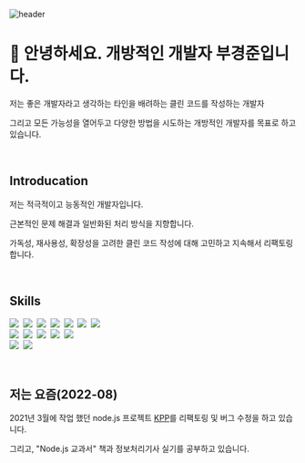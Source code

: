 ![header](https://capsule-render.vercel.app/api?type=slice&color=0:3090C7,100:82CAFF&fontColor=F5F5F5&animation=fadeIn&height=200&section=header&text=KyungJun%20Boo&fontSize=60&rotate=13&fontAlignY=30&fontAlign=70)

# 👋 안녕하세요. 개방적인 개발자 부경준입니다.

저는 좋은 개발자라고 생각하는 타인을 배려하는 클린 코드를 작성하는 개발자

그리고 모든 가능성을 열어두고 다양한 방법을 시도하는 개방적인 개발자를 목표로 하고있습니다.

</br>

## Introducation

저는 적극적이고 능동적인 개발자입니다.

근본적인 문제 해결과 일반화된 처리 방식을 지향합니다.

가독성, 재사용성, 확장성을 고려한 클린 코드 작성에 대해 고민하고 지속해서 리팩토링합니다.

</br>

## Skills

<p align="left">
  <img src="https://img.shields.io/badge/C%23-239120?style=flat-square&logo=CSharp&logoColor=white"/></a>&nbsp 
  <img src="https://img.shields.io/badge/C++-00599C?style=flat-square&logo=C%2B%2B&logoColor=white"/></a>&nbsp 
  <img src="https://img.shields.io/badge/C-A8B9CC?style=flat-square&logo=C&logoColor=white"/></a>&nbsp 
  <img src="https://img.shields.io/badge/Javascript-ffb13b?style=flat-square&logo=javascript&logoColor=white"/></a>&nbsp 
  <img src="https://img.shields.io/badge/Tavascript-3178C6?style=flat-square&logo=typescript&logoColor=white"/></a>&nbsp
  <img src="https://img.shields.io/badge/html5-E34F26?style=flat-square&logo=html5&logoColor=white"/></a>&nbsp
  <img src="https://img.shields.io/badge/css3-1572B6?style=flat-square&logo=css3&logoColor=white"/></a>&nbsp 
  </br>
  <img src="https://img.shields.io/badge/node.js-339933?style=flat-square&logo=node.js&logoColor=white"/></a>&nbsp
  <img src="https://img.shields.io/badge/mysql-4479A1?style=flat-square&logo=mysql&logoColor=white"/></a>&nbsp
  <img src="https://img.shields.io/badge/socket.io-010101?style=flat-square&logo=socket.io&logoColor=white"/></a>&nbsp
  <img src="https://img.shields.io/badge/react-61DAFB?style=flat-square&logo=react&logoColor=black"/></a>&nbsp
  <img src="https://img.shields.io/badge/vue.js-4FC08D?style=flat-square&logo=vue.js&logoColor=black"/></a>&nbsp  
  </br>
  <img src="https://img.shields.io/badge/unity-FFFFFF?style=flat-square&logo=unity&logoColor=black"/></a>&nbsp
  <img src="https://img.shields.io/badge/git-F05032?style=flat-square&logo=git&logoColor=white"/></a>&nbsp
</p>

</br>

## 저는 요즘(2022-08)

2021년 3월에 작업 했던 node.js 프로젝트 [KPP](https://github.com/trevor1107/KPP)를 리팩토링 및 버그 수정을 하고 있습니다.

그리고, "Node.js 교과서" 책과 정보처리기사 실기를 공부하고 있습니다.
